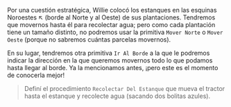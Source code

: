 <gs-attire
  attire-url="https://raw.githubusercontent.com/MumukiProject/mumuki-guia-gobstones-practica-procedimientos-kids/master/assets/attires/config.json">
</gs-attire>
<gs-toolbox
  toolbox-url="https://raw.githubusercontent.com/MumukiProject/mumuki-guia-gobstones-practica-procedimientos-kids/master/assets/toolbox.xml">
</gs-toolbox>

Por una cuestión estratégica, Willie colocó los estanques en las esquinas Noroestes ↖ (borde al Norte y al Oeste) de sus plantaciones. Tendremos que movernos hasta él para recolectar agua; pero como cada plantación tiene un tamaño distinto, no podremos usar la primitiva `Mover Norte` o `Mover Oeste` (porque no sabremos cuántas parcelas movernos).

En su lugar, tendremos otra primitiva `Ir Al Borde` a la que le podremos indicar la dirección en la que queremos movernos todo lo que podamos hasta llegar al borde. Ya la mencionamos antes, ¡pero este es el momento de conocerla mejor!

> Definí el procedimiento `Recolectar Del Estanque` que mueva el tractor hasta el estanque y recolecte agua (sacando dos bolitas azules).
